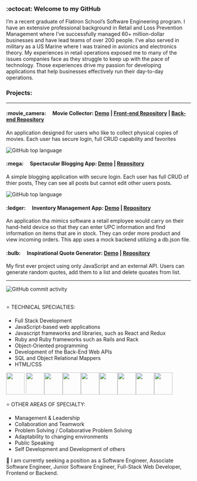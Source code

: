 ### :octocat: Welcome to my GitHub

<!--
**ethan-rodriguez/ethan-rodriguez** is a ✨ _special_ ✨ repository because its `README.md` (this file) appears on your GitHub profile.

Here are some ideas to get you started:

- 🔭 I’m currently working on ...
- 🌱 I’m currently learning ...
- 👯 I’m looking to collaborate on ...
- 🤔 I’m looking for help with ...
- 💬 Ask me about ...
- 📫 How to reach me: ...
- 😄 Pronouns: ...
- ⚡ Fun fact: ...

-->

I’m a recent graduate of Flatiron School’s Software Engineering program. I have an extensive professional background in Retail and Loss Prevention Management where I’ve successfully managed 60+ million-dollar businesses and have lead teams of over 200 people.  I’ve also served in military as a US Marine where I was trained in avionics and electronics theory.  My experiences in retail operations exposed me to many of the issues companies face as they struggle to keep up with the pace of technology.  Those experiences drive my passion for developing applications that help businesses effectively run their day-to-day operations.

<H3>Projects:</H3><hr>
 <h4>:movie_camera:&emsp; Movie Collector: <a href='https://youtu.be/O9pT7q1Ku4A' target="_blank" rel="noopener noreferrer" >Demo</a> | <a href='https://github.com/ethan-rodriguez/movie-collector-application' target="_blank" rel="noopener noreferrer">Front-end Repository</a> | <a href='https://github.com/ethan-rodriguez/movie-collector-api' target="_blank" rel="noopener noreferrer">Back-end Repository</a></h4><p>An application designed for users who like to collect physical copies of movies. Each user has secure login, full CRUD capability and favorites</p>
 <img alt="GitHub top language" src="https://img.shields.io/github/languages/top/ethan-rodriguez/movie-collector-application" >
 
<h4>:mega:&emsp; Spectacular Blogging App: <a href='https://youtu.be/p-pANUqHjIQ' target="_blank" rel="noopener noreferrer">Demo</a> | <a href='https://github.com/ethan-rodriguez/blog-application' target="_blank" rel="noopener noreferrer">Repository</a> </h4><p>A simple blogging application with secure login. Each user has full CRUD of thier posts, They can see all posts but cannot edit other users posts.</p>
<img alt="GitHub top language" src="https://img.shields.io/github/languages/top/ethan-rodriguez/blog-application">

<h4>:ledger:&emsp; Inventory Management App: <a href='https://youtu.be/OkBXm5hcZTg' target="_blank" rel="noopener noreferrer">Demo</a> | <a href='https://github.com/ethan-rodriguez/inventory-management-application' target="_blank" rel="noopener noreferrer">Repository</a> </h4><p>An application tha mimics software a retail employee would carry on their hand-held device so that they can enter UPC information and find information on items that are in stock.  They can order more product and view incoming orders.  This app uses a mock backend utilizing a db.json file.</p>

<h4>:bulb:&emsp; Inspirational Quote Generator: <a href='https://youtu.be/r3Yv2LutkYE' target="_blank" rel="noopener noreferrer">Demo</a> | <a href='https://github.com/ethan-rodriguez/inspirational-quote-generator' target="_blank" rel="noopener noreferrer">Repository</a> </h4><p>My first ever project using only JavaScript and an external API.  Users can generate random quotes, add them to a list and delete quoates from list.</p>

  <hr />

<img alt="GitHub commit activity" src="https://img.shields.io/github/commit-activity/m/ethan-rodriguez/ethan-rodriguez"><br><br>


⭐️  TECHNICAL SPECIALTIES:
- Full Stack Development
- JavaScript-based web applications
- Javascript frameworks and libraries, such as React and Redux
- Ruby and Ruby frameworks such as Rails and Rack
- Object-Oriented programming
- Development of the Back-End Web APIs
- SQL and Object Relational Mappers
- HTML/CSS

<img src="https://cdn.jsdelivr.net/gh/devicons/devicon/icons/javascript/javascript-original.svg" height="60" width="50" /> <img src="https://cdn.jsdelivr.net/gh/devicons/devicon/icons/react/react-original-wordmark.svg" height="60" width="50"/><img src="https://cdn.jsdelivr.net/gh/devicons/devicon/icons/ruby/ruby-original-wordmark.svg" height="60" width="50" /><img src="https://cdn.jsdelivr.net/gh/devicons/devicon/icons/rails/rails-original-wordmark.svg" height="60" width="50"/><img src="https://cdn.jsdelivr.net/gh/devicons/devicon/icons/html5/html5-original-wordmark.svg" height="60" width="50"/><img src="https://cdn.jsdelivr.net/gh/devicons/devicon/icons/css3/css3-original-wordmark.svg" height="60" width="50"/><img src="https://cdn.jsdelivr.net/gh/devicons/devicon/icons/bootstrap/bootstrap-plain-wordmark.svg" height="60" width="50"/><img src="https://cdn.jsdelivr.net/gh/devicons/devicon/icons/postgresql/postgresql-plain-wordmark.svg" height="60" width="50"/><img src="https://cdn.jsdelivr.net/gh/devicons/devicon/icons/vscode/vscode-original-wordmark.svg" height="60" width="50"/>





⭐️  OTHER AREAS OF SPECIALTY:
- Management & Leadership
- Collaboration and Teamwork
- Problem Solving / Collaborative Problem Solving
- Adaptability to changing environments
- Public Speaking
- Self Development and Development of others

📌  I am currently seeking a  position as a Software Engineer, Associate Software Engineer, Junior Software Engineer, Full-Stack Web Developer, Frontend or Backend.
